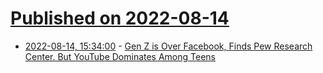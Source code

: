 # [Published on 2022-08-14](index.md)

* [2022-08-14, 15:34:00](https://tech.slashdot.org/story/22/08/14/043208/gen-z-is-over-facebook-finds-pew-research-center-but-youtube-dominates-among-teens?utm_source=rss1.0mainlinkanon&utm_medium=feed) - [Gen Z is Over Facebook, Finds Pew Research Center. But YouTube Dominates Among Teens](https://tech.slashdot.org/story/22/08/14/043208/gen-z-is-over-facebook-finds-pew-research-center-but-youtube-dominates-among-teens?utm_source=rss1.0mainlinkanon&utm_medium=feed)
